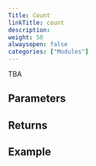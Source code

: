 ```yaml
---
Title: Count
linkTitle: count
description: 
weight: 50
alwaysopen: false
categories: ["Modules"]
---
```


TBA

## Parameters
 


## Returns



## Example

```java

```